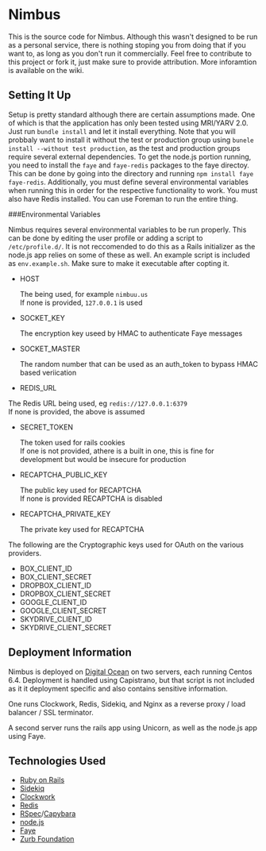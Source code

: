 # Nimbus

This is the source code for Nimbus. Although this wasn't designed to be run as a personal service, there is nothing stoping you from doing that if you want to, as long as you don't run it commercially. Feel free to contribute to this project or fork it, just make sure to provide attribution. More inforamtion is available on the wiki.




## Setting It Up
Setup is pretty standard although there are certain assumptions made. One of which is that the application has only been tested using MRI/YARV 2.0. Just run `bundle install` and let it install everything. Note that you will probbaly want to install it without the test or production group using `bunele install --without test production`, as the test and production groups require several external dependencies. To get the node.js portion running, you need to install the `faye` and 
`faye-redis` packages to the faye directoy. This can be done by going into the directory and running `npm install faye faye-redis`. Additionally, you must define several environmental variables when running this in order for the respective functionality to work. You must also have Redis installed. You can use Foreman to run the entire thing.

###Environmental Variables

Nimbus requires several environmental variables to be run properly. This can be done by editing the user profile or adding a script to `/etc/profile.d/`. It is not reccomended to do this as a Rails initializer as the node.js app relies on some of these as well. An example script is included as `env.example.sh`. Make sure to make it executable after copting it.

 - HOST  

   The being used, for example `nimbuu.us`  
   If none is provided, `127.0.0.1` is used

 - SOCKET_KEY  

   The encryption key useed by HMAC to authenticate Faye messages

 - SOCKET_MASTER

   The random number that can be used as an auth_token to bypass HMAC based veriication

 - REDIS_URL    

  The Redis URL being used, eg `redis://127.0.0.1:6379`  
  If none is provided, the above is assumed

 - SECRET_TOKEN

   The token used for rails cookies  
   If one is not provided, athere is a built in one, this is fine for development but would be insecure for production
   

 - RECAPTCHA\_PUBLIC_KEY  

   The public key used for RECAPTCHA  
   If none is provided RECAPTCHA is disabled
 
 
 - RECAPTCHA\_PRIVATE_KEY  

   The private key used for RECAPTCHA



The following are the Cryptographic keys used for OAuth on the various providers.

 - BOX\_CLIENT_ID
 - BOX\_CLIENT_SECRET
 - DROPBOX\_CLIENT_ID
 - DROPBOX\_CLIENT_SECRET
 - GOOGLE\_CLIENT_ID
 - GOOGLE\_CLIENT_SECRET
 - SKYDRIVE\_CLIENT_ID
 - SKYDRIVE\_CLIENT_SECRET



## Deployment Information
Nimbus is deployed on [Digital Ocean][11] on two servers, each running Centos 6.4. Deployment is handled using Capistrano, but that script is not included as it it deployment specific and also contains sensitive information.  

One runs Clockwork, Redis, Sidekiq, and Nginx as a reverse proxy / load balancer / SSL terminator.  

A second server runs the rails app using Unicorn, as well as the node.js app using Faye.  


[11]: https://www.digitalocean.com/?refcode=1206d329a7f0




## Technologies Used

 - [Ruby on Rails][2]
 - [Sidekiq][3]
 - [Clockwork][4]
 - [Redis][5]
 - [RSpec][6]/[Capybara][7]
 - [node.js][8]
 - [Faye][9]
 - [Zurb Foundation][10]


  [1]: https://www.digitalocean.com/?refcode=1206d329a7f0
  [2]: http://rubyonrails.org/
  [3]: https://github.com/mperham/sidekiq
  [4]: https://github.com/tomykaira/clockwork
  [5]: http://redis.io/
  [6]: http://rspec.info/
  [7]: http://jnicklas.github.io/capybara/
  [8]: http://nodejs.org/
  [9]: http://faye.jcoglan.com/
  [10]: http://foundation.zurb.com/    